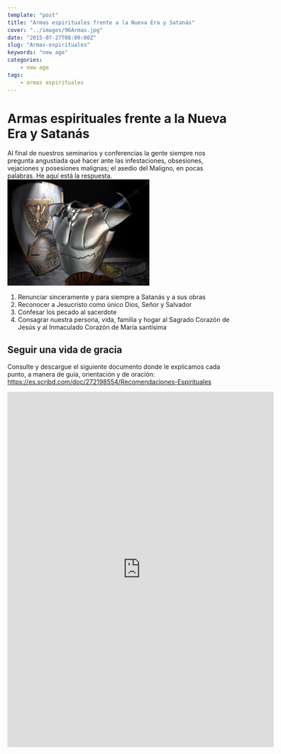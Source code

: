 ```yaml
---
template: "post"
title: "Armas espirituales frente a la Nueva Era y Satanás"
cover: "../images/96Armas.jpg"
date: "2015-07-27T08:00:00Z"
slug: "Armas-espirituales"
keywords: "new age"
categories: 
    - new age
tags: 
    - armas espirituales
---
```


# Armas espirituales frente a la Nueva Era y Satanás
Al final de nuestros seminarios y conferencias la gente siempre nos pregunta angustiada qué hacer ante las infestaciones, obsesiones, vejaciones y posesiones malignas; el asedio del Maligno, en pocas palabras. He aquí está la respuesta.
![Armas](../images/96Armas.jpg)


1. Renunciar sinceramente y para siempre a Satanás y a sus obras
2. Reconocer a Jesucristo como único Dios, Señor y Salvador
3. Confesar los pecado al sacerdote
4. Consagrar nuestra persona, vida, familia y hogar al Sagrado Corazón de Jesús y al Inmaculado Corazón de María santísima

## Seguir una vida de gracia
Consulte y descargue el siguiente documento donde le explicamos cada punto, a manera de guía, orientación y de oración: https://es.scribd.com/doc/272198554/Recomendaciones-Espirituales

<iframe class="scribd_iframe_embed" data-aspect-ratio="0.7729220222793488" data-auto-height="false" frameborder="0" height="800" id="doc_40955" scrolling="no" src="https://www.scribd.com/embeds/272198554/content?start_page=1&amp;view_mode=scroll&amp;access_key=key-rgJ6HjtvbwsIyJcldKYB&amp;show_recommendations=true" width="600"></iframe>
